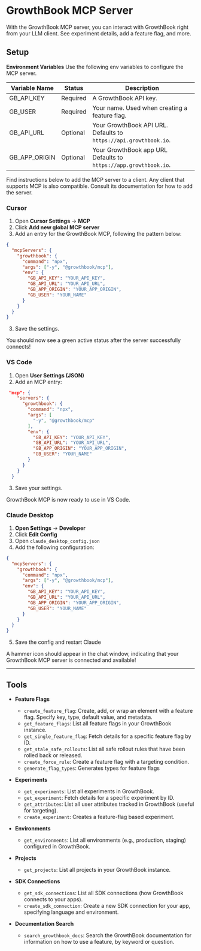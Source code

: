# GrowthBook MCP Server

With the GrowthBook MCP server, you can interact with GrowthBook right from your LLM client. See experiment details, add a feature flag, and more.

## Setup

**Environment Variables**
Use the following env variables to configure the MCP server.

| Variable Name | Status   | Description                                                       |
| ------------- | -------- | ----------------------------------------------------------------- |
| GB_API_KEY    | Required | A GrowthBook API key.                                             |
| GB_USER       | Required | Your name. Used when creating a feature flag.                     |
| GB_API_URL    | Optional | Your GrowthBook API URL. Defaults to `https://api.growthbook.io`. |
| GB_APP_ORIGIN | Optional | Your GrowthBook app URL Defaults to `https://app.growthbook.io`.  |

Find instructions below to add the MCP server to a client. Any client that supports MCP is also compatible. Consult its documentation for how to add the server.

### Cursor

1. Open **Cursor Settings** &rarr; **MCP**
2. Click **Add new global MCP server**
3. Add an entry for the GrowthBook MCP, following the pattern below:

```json
{
  "mcpServers": {
    "growthbook": {
      "command": "npx",
      "args": ["-y", "@growthbook/mcp"],
      "env": {
        "GB_API_KEY": "YOUR_API_KEY",
        "GB_API_URL": "YOUR_API_URL",
        "GB_APP_ORIGIN": "YOUR_APP_ORIGIN",
        "GB_USER": "YOUR_NAME"
      }
    }
  }
}
```

3. Save the settings.

You should now see a green active status after the server successfully connects!

### VS Code

1. Open **User Settings (JSON)**
2. Add an MCP entry:

```json
 "mcp": {
    "servers": {
      "growthbook": {
        "command": "npx",
        "args": [
          "-y", "@growthbook/mcp"
        ],
        "env": {
          "GB_API_KEY": "YOUR_API_KEY",
          "GB_API_URL": "YOUR_API_URL",
          "GB_APP_ORIGIN": "YOUR_APP_ORIGIN",
          "GB_USER": "YOUR_NAME"
        }
      }
    }
  }
```

3. Save your settings.

GrowthBook MCP is now ready to use in VS Code.

### Claude Desktop

1. **Open Settings** &rarr; **Developer**
2. Click **Edit Config**
3. Open `claude_desktop_config.json`
4. Add the following configuration:

```json
{
  "mcpServers": {
    "growthbook": {
      "command": "npx",
      "args": ["-y", "@growthbook/mcp"],
      "env": {
        "GB_API_KEY": "YOUR_API_KEY",
        "GB_API_URL": "YOUR_API_URL",
        "GB_APP_ORIGIN": "YOUR_APP_ORIGIN",
        "GB_USER": "YOUR_NAME"
      }
    }
  }
}
```

5. Save the config and restart Claude

A hammer icon should appear in the chat window, indicating that your GrowthBook MCP server is connected and available!

---

## Tools

- **Feature Flags**

  - `create_feature_flag`: Create, add, or wrap an element with a feature flag. Specify key, type, default value, and metadata.
  - `get_feature_flags`: List all feature flags in your GrowthBook instance.
  - `get_single_feature_flag`: Fetch details for a specific feature flag by ID.
  - `get_stale_safe_rollouts`: List all safe rollout rules that have been rolled back or released.
  - `create_force_rule`: Create a feature flag with a targeting condition.
  - `generate_flag_types`: Generates types for feature flags

- **Experiments**

  - `get_experiments`: List all experiments in GrowthBook.
  - `get_experiment`: Fetch details for a specific experiment by ID.
  - `get_attributes`: List all user attributes tracked in GrowthBook (useful for targeting).
  - `create_experiment`: Creates a feature-flag based experiment.

- **Environments**

  - `get_environments`: List all environments (e.g., production, staging) configured in GrowthBook.

- **Projects**

  - `get_projects`: List all projects in your GrowthBook instance.

- **SDK Connections**

  - `get_sdk_connections`: List all SDK connections (how GrowthBook connects to your apps).
  - `create_sdk_connection`: Create a new SDK connection for your app, specifying language and environment.

- **Documentation Search**
  - `search_growthbook_docs`: Search the GrowthBook documentation for information on how to use a feature, by keyword or question.
